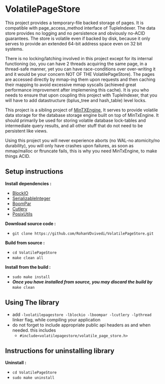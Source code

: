 # VolatilePageStore

This project provides a temporary-file backed storage of pages. It is compatible with page_access_method interface of TupleIndexer. The data store provides no logging and no persistence and obviously no-ACID guarantees. The store is volatile even if backed by disk, because it only serves to provide an extended 64-bit address space even on 32 bit systems.

There is no locking/latching involved in this project except for its internal functioning (so, you can have 2 threads acquiring the same page, in a thread-safe manner, yet you can have race-conditions over over-writing it and it would be your concern NOT OF THE VolatilePageStore). The pages are accessed directly by mmap-ing them upon requests and then caching their mapping to avoid excessive mmap syscalls (achieved great performance improvement after implemening this cache). It is you who needs to ensure that upon coupling this project with TupleIndexer, that you will have to add datastructure (bplus_tree and hash_table) level locks.

This project is a sibling project of [MinTXEngine](https://github.com/RohanVDvivedi/MinTXEngine), It serves to provide volatile data storage for the database storage engine built on top of MinTxEngine. It should primarily be used for storing volatile database lock-tables and intermediate query results, and all other stuff that do not need to be persistent like views.

Using this project you will never experience aborts (no WAL-no atomicity/no durability), you will only have crashes upon failures, as soon as mmap/malloc or ftruncate fails, this is why you need MinTxEngine, to make things ACID.

## Setup instructions
**Install dependencies :**
 * [BlockIO](https://github.com/RohanVDvivedi/BlockIO)
 * [SerializableInteger](https://github.com/RohanVDvivedi/SerializableInteger)
 * [BoomPar](https://github.com/RohanVDvivedi/BoomPar)
 * [Cutlery](https://github.com/RohanVDvivedi/Cutlery)
 * [PosixUtils](https://github.com/RohanVDvivedi/PosixUtils)

**Download source code :**
 * `git clone https://github.com/RohanVDvivedi/VolatilePageStore.git`

**Build from source :**
 * `cd VolatilePageStore`
 * `make clean all`

**Install from the build :**
 * `sudo make install`
 * ***Once you have installed from source, you may discard the build by*** `make clean`

## Using The library
 * add `-lvolatilepagestore -lblockio -lboompar -lcutlery -lpthread` linker flag, while compiling your application
 * do not forget to include appropriate public api headers as and when needed. this includes
   * `#include<volatilepagestore/volatile_page_store.h>`

## Instructions for uninstalling library

**Uninstall :**
 * `cd VolatilePageStore`
 * `sudo make uninstall`
